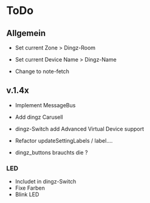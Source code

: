 # ToDo

## Allgemein

- Set current Zone > Dingz-Room
- Set current Device Name > Dingz-Name

- Change to note-fetch

## v.1.4x

- Implement MessageBus
- Add dingz Carusell
- dingz-Switch add Advanced Virtual Device support

- Refactor updateSettingLabels / label....
- dingz_buttons brauchts die ?

### LED

- Includet in dingz-Switch
- Fixe Farben
- Blink LED

